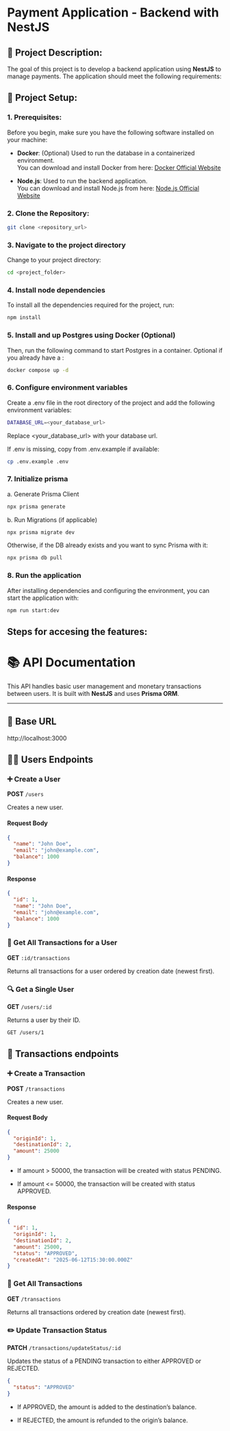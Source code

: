 # **Payment Application - Backend with NestJS**

## 👀 **Project Description:**

The goal of this project is to develop a backend application using **NestJS** to manage payments. The application should meet the following requirements:

## 📜 **Project Setup:**

### 1. Prerequisites:

Before you begin, make sure you have the following software installed on your machine:

- **Docker**: (Optional) Used to run the database in a containerized environment.  
  You can download and install Docker from here: [Docker Official Website](https://www.docker.com/products/docker-desktop)

- **Node.js**: Used to run the backend application.  
  You can download and install Node.js from here: [Node.js Official Website](https://nodejs.org/en/download/)

### 2. Clone the Repository:

```bash
git clone <repository_url>
```

### 3. Navigate to the project directory

Change to your project directory:

```bash
cd <project_folder>
```

### 4. Install node dependencies

To install all the dependencies required for the project, run:

```bash
npm install
```

### 5. Install and up Postgres using Docker (Optional)

Then, run the following command to start Postgres in a container. Optional if you already have a :

```bash
docker compose up -d
```

### 6. Configure environment variables 

Create a .env file in the root directory of the project and add the following environment variables:

```bash
DATABASE_URL=<your_database_url>
```

Replace <your_database_url> with your database url.

If .env is missing, copy from .env.example if available:

```bash
cp .env.example .env
```

### 7. Initialize prisma

a. Generate Prisma Client

```bash
npx prisma generate
```

b. Run Migrations (if applicable)

```bash
npx prisma migrate dev
```

Otherwise, if the DB already exists and you want to sync Prisma with it:

```bash
npx prisma db pull
```

### 8. Run the application

After installing dependencies and configuring the environment, you can start the application with:

```bash
npm run start:dev
```

## Steps for accesing the features:

# 📚 API Documentation

This API handles basic user management and monetary transactions between users. It is built with **NestJS** and uses **Prisma ORM**.

---

## 🔗 Base URL

http://localhost:3000

## 🧑‍💼 Users Endpoints

### ➕ Create a User

**POST** `/users`

Creates a new user.

#### Request Body

```json
{
  "name": "John Doe",
  "email": "john@example.com",
  "balance": 1000
}
```

#### Response 

```json
{
  "id": 1,
  "name": "John Doe",
  "email": "john@example.com",
  "balance": 1000
}
```

### 📄 Get All Transactions for a User 

**GET** `:id/transactions`

Returns all transactions for a user ordered by creation date (newest first).

### 🔍 Get a Single User

**GET** `/users/:id`

Returns a user by their ID.

```bash
GET /users/1
```

## 💸 Transactions endpoints

### ➕ Create a Transaction

**POST** `/transactions`

Creates a new user.

#### Request Body

```json
{
  "originId": 1,
  "destinationId": 2,
  "amount": 25000
}
```

- If amount > 50000, the transaction will be created with status PENDING.

- If amount <= 50000, the transaction will be created with status APPROVED.

#### Response 

```json
{
  "id": 1,
  "originId": 1,
  "destinationId": 2,
  "amount": 25000,
  "status": "APPROVED",
  "createdAt": "2025-06-12T15:30:00.000Z"
}
```

### 📄 Get All Transactions

**GET** `/transactions`

Returns all transactions ordered by creation date (newest first).

### ✏️ Update Transaction Status

**PATCH** `/transactions/updateStatus/:id`

Updates the status of a PENDING transaction to either APPROVED or REJECTED.

```json
{
  "status": "APPROVED"
}
```

- If APPROVED, the amount is added to the destination’s balance.

- If REJECTED, the amount is refunded to the origin’s balance.